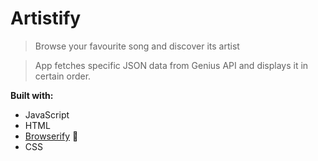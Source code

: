 # Artistify

> Browse your favourite song and discover its artist

> App fetches specific JSON data from Genius API and
displays it in certain order.

**Built with:**
- JavaScript
- HTML
- [Browserify](http://browserify.org/) 🧙
- CSS
